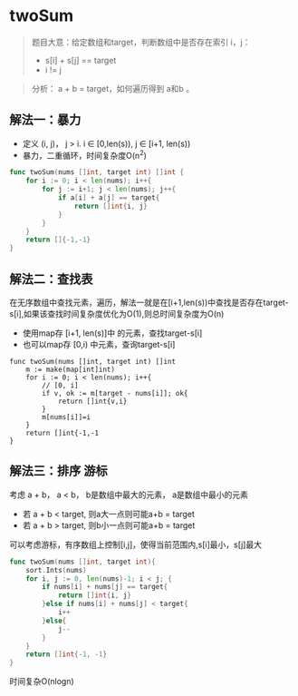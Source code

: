 <!--more-->


# twoSum


> 题目大意：给定数组和target，判断数组中是否存在索引 i，j：
> -   s[i] + s[j] == target
> -   i != j



> 分析： a + b = target，如何遍历得到 a和b 。

## 解法一：暴力
- 定义 (i, j)， j  > i. i &isin; [0,len(s)), j &isin; [i+1, len(s))
- 暴力，二重循环，时间复杂度O(n<sup>2</sup>) 

```go
func twoSum(nums []int, target int) []int {
    for i := 0; i < len(nums); i++{
        for j := i+1; j < len(nums); j++{
            if a[i] + a[j] == target{
                return []int{i, j}
            }
        }
    }
    return []{-1,-1}
}
```
## 解法二：查找表
在无序数组中查找元素，遍历，解法一就是在[i+1,len(s))中查找是否存在target-s[i],如果该查找时间复杂度优化为O(1),则总时间复杂度为O(n)

- 使用map存 [i+1, len(s)]中 的元素，查找target-s[i]
- 也可以map存 [0,i) 中元素，查询target-s[i]

```golang
func twoSum(nums []int, target int) []int
    m := make(map[int]int)
    for i := 0; i < len(nums); i++{
        // [0, i]
        if v, ok := m[target - nums[i]]; ok{
            return []int{v,i}
        }
        m[nums[i]]=i
    }
    return []int{-1,-1
}
```

## 解法三：排序 游标
考虑 a + b， a < b， b是数组中最大的元素， a是数组中最小的元素
- 若 a + b < target, 则a大一点则可能a+b = target
- 若 a + b > target, 则b小一点则可能a+b = target

可以考虑游标，有序数组上控制[i,j]，使得当前范围内,s[i]最小，s[j]最大
```go
func twoSum(nums []int, target int){
    sort.Ints(nums)
    for i, j := 0, len(nums)-1; i < j; {
        if nums[i] + nums[j] == target{
            return []int{i, j}
        }else if nums[i] + nums[j] < target{
            i++
        }else{
            j--
        }
    }
    return []int{-1, -1}
}
```
时间复杂O(nlogn)


